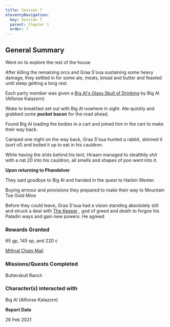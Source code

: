 ```yaml
---
title: Session 7
eleventyNavigation:
  key: Session 7
  parent: Chapter 1
  order: 7
---
```


## General Summary

Went on to explore the rest of the house  

 After killing the remaining orcs and Graa S'oua sustaining some heavy damage, they settled in for some ale, meats, bread and butter and feasted until sleep getting a long rest.  

 Each party member was given a [Big Al's Glass Skull of Drinking]( https://www.dndbeyond.com/magic-items/2924061-big-als-glass-skull) by Big Al (Alfonse Kalazorn)  

 Woke to breakfast set out with Big Al nowhere in sight. Ate quickly and grabbed some **pocket bacon** for the road ahead.  

 Found Big Al loading the bodies in a cart and joined him in the cart to make their way back.  

 Camped one night on the way back, Graa S'oua hunted a rabbit, skinned it (sort of) and boiled it up to eat in his cauldron.  

 While having the shits behind his tent, Hiraani managed to stealthily shit with a nat 20 into his cauldron, all smells and shapes of poo went into it.  

 **Upon returning to Phandelver**  

 They said goodbye to Big Al and handed in the quest to Harbin Wester.  

 Buying armour and provisions they prepared to make their way to Mountain Toe Gold Mine  

 Before they could leave, Graa S'oua had a vision standing absolutely still and struck a deal with [The Keeper](/w/vlendir-drusslegend/a/the-keeper-person) , god of greed and death to forgoe his Paladin ways and gain new powers. He agreed.

### Rewards Granted

65 gp, 145 sp, and 220 c  

 [Mithral Chain Mail](https://www.dndbeyond.com/magic-items/mithral-chain-mail)

### Missions/Quests Completed

Butterskull Ranch

### Character(s) interacted with

Big Al (Alfonse Kalazorn)

**Report Date**

26 Feb 2021